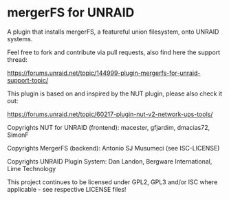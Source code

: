 # mergerFS for UNRAID

A plugin that installs mergerFS, a featureful union filesystem, onto UNRAID systems.

Feel free to fork and contribute via pull requests, also find here the support thread:

https://forums.unraid.net/topic/144999-plugin-mergerfs-for-unraid-support-topic/

This plugin is based on and inspired by the NUT plugin, please also check it out:

https://forums.unraid.net/topic/60217-plugin-nut-v2-network-ups-tools/

Copyrights NUT for UNRAID (frontend): macester, gfjardim, dmacias72, SimonF

Copyrights MergerFS (backend): Antonio SJ Musumeci (see ISC-LICENSE)

Copyrights UNRAID Plugin System: Dan Landon, Bergware International, Lime Technology 

This project continues to be licensed under GPL2, GPL3 and/or ISC where applicable - see respective LICENSE files!